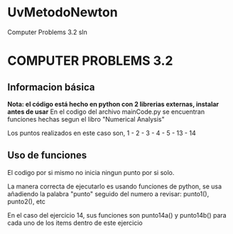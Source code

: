 # UvMetodoNewton
Computer Problems 3.2 sln

# COMPUTER PROBLEMS 3.2
## Informacion básica
**Nota: el código está hecho en python con 2 librerias externas, instalar antes de usar**
En el codigo del archivo mainCode.py se encuentran funciones hechas segun el libro "Numerical Analysis"


Los puntos realizados en este caso son, 1 - 2 - 3 - 4 - 5 - 13 - 14

## Uso de funciones
El codigo por si mismo no inicia ningun punto por si solo.


La manera correcta de ejecutarlo es usando funciones de python, se usa añadiendo la palabra "punto" seguido del numero a revisar:
punto1(), punto2(), etc


En el caso del ejercicio 14, sus funciones son punto14a() y punto14b() para cada uno de los items dentro de este ejercicio
